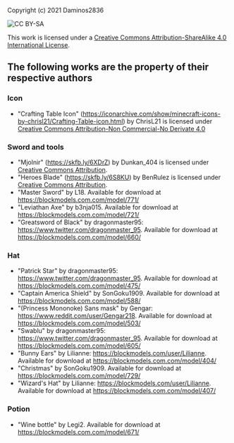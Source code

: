 Copyright (c) 2021 Daminos2836

![CC BY-SA](https://i.creativecommons.org/l/by-sa/4.0/80x15.png)

This work is licensed under a [Creative Commons Attribution-ShareAlike 4.0 International License](http://creativecommons.org/licenses/by-sa/4.0/).

## The following works are the property of their respective authors

### Icon

-   "Crafting Table Icon" (https://iconarchive.com/show/minecraft-icons-by-chrisl21/Crafting-Table-icon.html) by ChrisL21 is licensed under [Creative Commons Attribution-Non Commercial-No Derivate 4.0](https://creativecommons.org/licenses/by-nc-nd/4.0/)

### Sword and tools

-   "Mjolnir" (https://skfb.ly/6XDrZ) by Dunkan_404 is licensed under [Creative Commons Attribution](http://creativecommons.org/licenses/by/4.0/).
-   "Heroes Blade" (https://skfb.ly/6S8KU) by BenRulez is licensed under [Creative Commons Attribution](http://creativecommons.org/licenses/by/4.0/).
-   "Master Sword" by L18. Available for download at https://blockmodels.com.com/model/771/
-   "Leviathan Axe" by b3nja015. Available for download at https://blockmodels.com.com/model/721/
-   "Greatsword of Black" by dragonmaster95: https://www.twitter.com/dragonmaster_95. Available for download at https://blockmodels.com.com/model/660/

### Hat

-   "Patrick Star" by dragonmaster95: https://www.twitter.com/dragonmaster_95. Available for download at https://blockmodels.com.com/model/475/
-   "Captain America Shield" by SonGoku1909. Available for download at https://blockmodels.com.com/model/588/
-   "(Princess Mononoke) Sans mask" by Gengar: https://www.reddit.com/user/Gengar218. Available for download at https://blockmodels.com.com/model/503/
-   "Swablu" by dragonmaster95: https://www.twitter.com/dragonmaster_95. Available for download at https://blockmodels.com.com/model/605/
-   "Bunny Ears" by Lilianne: https://blockmodels.com/user/Lilianne. Available for download at https://blockmodels.com.com/model/404/
-   "Christmas" by SonGoku1909. Available for download at https://blockmodels.com.com/model/729/
-   "Wizard's Hat" by Lilianne: https://blockmodels.com/user/Lilianne. Available for download at https://blockmodels.com.com/model/407/

### Potion

-   "Wine bottle" by Legi2. Available for download at https://blockmodels.com.com/model/671/
